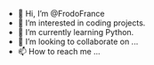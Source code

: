 - 👋 Hi, I’m @FrodoFrance
- 👀 I’m interested in coding projects.
- 🌱 I’m currently learning Python.
- 💞️ I’m looking to collaborate on ...
- 📫 How to reach me ...

<!---
FrodoFrance/FrodoFrance is a ✨ special ✨ repository because its `README.md` (this file) appears on your GitHub profile.
You can click the Preview link to take a look at your changes.
--->
